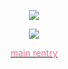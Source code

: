 <p align=center> <img src=https://komarev.com/ghpvc/?username=5th-child&color=5364B0&style=flat-square&label=how+many+gummy+worms+i+ge>

<p align=center> <img src=https://file.garden/ZeS9pBqOoVX2ptTR/yumeno%20bsd%20masuuuarred%20mayoi%20chibi?v=1720970517536>
<p align=center> <a href="https://rentry.co/kajiyamafuuta-"><font color="#ff6893">main rentry</font></a>
